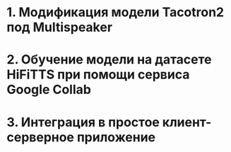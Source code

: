 # 1. Модификация модели Tacotron2 под Multispeaker
# 2. Обучение модели на датасете HiFiTTS при помощи сервиса Google Collab
# 3. Интеграция в простое клиент-серверное приложение
